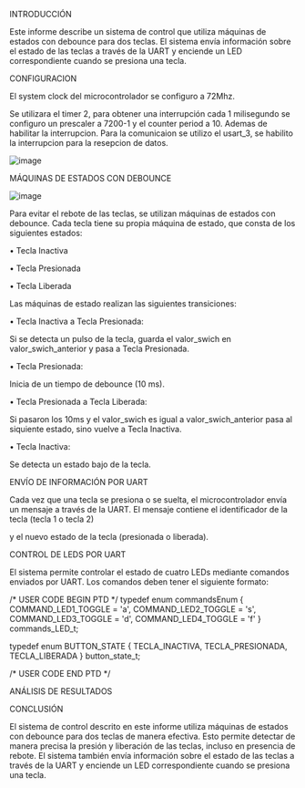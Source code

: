 INTRODUCCIÓN

Este informe describe un sistema de control que utiliza máquinas de estados con debounce para dos teclas. 
El sistema envía información sobre el estado de las teclas a través de la UART y enciende un LED correspondiente cuando se presiona una tecla.

CONFIGURACION

El system clock del microcontrolador se configuro a 72Mhz.

Se utilizara el timer 2, para obtener una interrupción cada 1 milisegundo se configuro un prescaler a 7200-1 y el counter period a 10. Ademas de habilitar la interrupcion. 
Para la comunicaion se utilizo el usart_3, se habilito la interrupcion para la resepcion de datos.

![image](https://github.com/ErickDiaz2001/Ejercicio_3/assets/169405943/cd9eade3-dc9e-49f4-9afd-71f11d27777c)


MÁQUINAS DE ESTADOS CON DEBOUNCE

![image](https://github.com/ErickDiaz2001/Ejercicio_4/assets/169405943/f791805e-a26c-49cf-807e-db8f2ac320b6)

Para evitar el rebote de las teclas, se utilizan máquinas de estados con debounce. Cada tecla tiene su propia máquina de estado, que consta de los siguientes estados:

•	Tecla Inactiva

•	Tecla Presionada

•	Tecla Liberada

Las máquinas de estado realizan las siguientes transiciones:

•	Tecla Inactiva a Tecla Presionada: 

Si se detecta un pulso de la tecla, guarda el valor_swich en valor_swich_anterior y pasa a Tecla Presionada.

•	Tecla Presionada: 

Inicia de un tiempo de debounce (10 ms).

•	Tecla Presionada a Tecla Liberada: 

Si pasaron los 10ms y el valor_swich es igual a valor_swich_anterior pasa al siquiente estado, sino vuelve a Tecla Inactiva.

•	Tecla Inactiva: 

Se detecta un estado bajo de la tecla.

ENVÍO DE INFORMACIÓN POR UART

Cada vez que una tecla se presiona o se suelta, el microcontrolador envía un mensaje a través de la UART. El mensaje contiene el identificador de la tecla (tecla 1 o tecla 2) 

y el nuevo estado de la tecla (presionada o liberada).

CONTROL DE LEDS POR UART

El sistema permite controlar el estado de cuatro LEDs mediante comandos enviados por UART. Los comandos deben tener el siguiente formato:


/* USER CODE BEGIN PTD */
typedef enum commandsEnum {
	COMMAND_LED1_TOGGLE = 'a',
	COMMAND_LED2_TOGGLE = 's',
	COMMAND_LED3_TOGGLE = 'd',
	COMMAND_LED4_TOGGLE = 'f'
} commands_LED_t;

typedef enum BUTTON_STATE {
	TECLA_INACTIVA,
	TECLA_PRESIONADA,
	TECLA_LIBERADA
} button_state_t;

/* USER CODE END PTD */


ANÁLISIS DE RESULTADOS 


CONCLUSIÓN

El sistema de control descrito en este informe utiliza máquinas de estados con debounce para dos teclas de manera efectiva.
Esto permite detectar de manera precisa la presión y liberación de las teclas, incluso en presencia de rebote.
El sistema también envía información sobre el estado de las teclas a través de la UART y enciende un LED correspondiente cuando se presiona una tecla.
